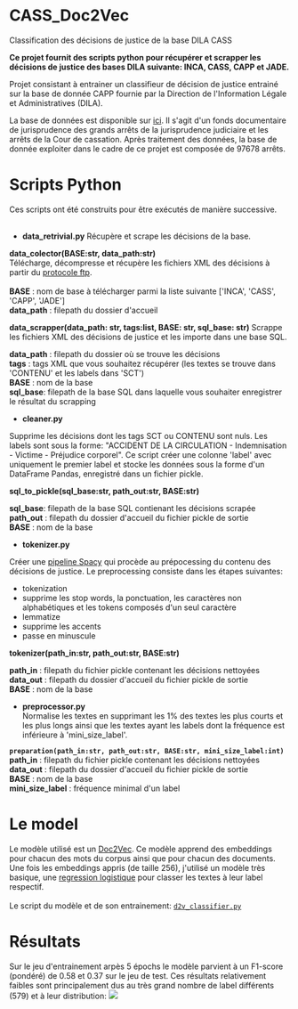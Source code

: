 # CASS_Doc2Vec
Classification des décisions de justice de la base DILA CASS

**Ce projet fournit des scripts python pour récupérer et scrapper les décisions de justice des bases DILA suivante: INCA, CASS, CAPP et JADE.**

Projet consistant à entrainer un classifieur de décision de justice entrainé sur la base de donnée CAPP fournie par la Direction de l'Information Légale et Administratives (DILA).

La base de données est disponible sur [ici](https://www.data.gouv.fr/fr/datasets/CASS/#_). Il s'agit d'un fonds documentaire de jurisprudence des grands arrêts de la jurisprudence judiciaire et les arrêts de la Cour de cassation. Après traitement des données, la base de donnée exploiter dans le cadre de ce projet est composée de 97678 arrêts.

# Scripts Python

Ces scripts ont été construits pour être exécutés de manière successive. <br>
<br>
* **data_retrivial.py**
Récupère et scrape les décisions de la base.

**data_colector(BASE:str, data_path:str)**<br>
Télécharge, décompresse et récupère les fichiers XML des décisions à partir du [protocole ftp](ftp://echanges.dila.gouv.fr/CASS/).<br>
<br>
**BASE** : nom de base à télécharger parmi la liste suivante ['INCA', 'CASS', 'CAPP', 'JADE']<br>
**data_path** : filepath du dossier d'accueil<br>

**data_scrapper(data_path: str, tags:list, BASE: str, sql_base: str)**
Scrappe les fichiers XML des décisions de justice et les importe dans une base SQL.

**data_path** : filepath du dossier où se trouve les décisions<br>
**tags** : tags XML que vous souhaitez récupérer (les textes se trouve dans 'CONTENU' et les labels dans 'SCT')<br>
**BASE** : nom de la base<br>
**sql_base**: filepath de la base SQL dans laquelle vous souhaiter enregistrer le résultat du scrapping<br>

* **cleaner.py**

Supprime les décisions dont les tags SCT ou CONTENU sont nuls. Les labels sont sous la forme: "ACCIDENT DE LA CIRCULATION - Indemnisation -  Victime -  Préjudice corporel". Ce script créer une colonne 'label' avec uniquement le premier label et stocke les données sous la forme d'un DataFrame Pandas, enregistré dans un fichier pickle.

**sql_to_pickle(sql_base:str, path_out:str, BASE:str)**

**sql_base**: filepath de la base SQL contienant les décisions scrapée<br>
**path_out** : filepath du dossier d'accueil du fichier pickle de sortie<br>
**BASE** : nom de la base

* **tokenizer.py**

Créer une [pipeline Spacy](https://spacy.io/usage/processing-pipelines) qui procède au prépocessing du contenu des décisions de justice. Le preprocessing consiste dans les étapes suivantes:<br>
- tokenization
- supprime les stop words, la ponctuation, les caractères non alphabétiques et les tokens composés d'un seul caractère
- lemmatize
- supprime les accents
- passe en minuscule

**tokenizer(path_in:str, path_out:str, BASE:str)**<br>

**path_in** : filepath du fichier pickle contenant les décisions nettoyées<br>
**data_out** : filepath du dossier d'accueil du fichier pickle de sortie<br>
**BASE** : nom de la base<br>

* **preprocessor.py**<br>
Normalise les textes en supprimant les 1% des textes les plus courts et les plus longs ainsi que les textes ayant les labels dont la fréquence est inférieure à 'mini_size_label'.

**`preparation(path_in:str, path_out:str, BASE:str, mini_size_label:int)`**
**path_in** : filepath du fichier pickle contenant les décisions nettoyées<br>
**data_out** : filepath du dossier d'accueil du fichier pickle de sortie<br>
**BASE** : nom de la base<br>
**mini_size_label** : fréquence minimal d'un label<br>

# Le model
Le modèle utilisé est un [Doc2Vec](https://radimrehurek.com/gensim/models/doc2vec.html). Ce modèle apprend des embeddings pour chacun des mots du corpus ainsi que pour chacun des documents. Une fois les embeddings appris (de taille 256), j'utilisé un modèle très basique, une [regression logistique](https://scikit-learn.org/stable/modules/generated/sklearn.linear_model.LogisticRegression.html?highlight=logistic%20regression#sklearn.linear_model.LogisticRegression) pour classer les textes à leur label respectif.<br>
<br>
Le script du modèle et de son entrainement: [`d2v_classifier.py`](https://github.com/leoguillaume/CASS_Doc2Vec/blob/master/src/d2v_classifier.py)<br>

# Résultats
Sur le jeu d'entrainement arpès 5 épochs le modèle parvient à un F1-score (pondéré) de 0.58 et 0.37 sur le jeu de test. Ces résultats relativement faibles sont principalement dus au très grand nombre de label différents (579) et à leur distribution:
![](https://github.com/leoguillaume/CASS_Doc2Vec/blob/charts/label_distribution.png)
